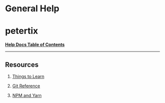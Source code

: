 # General Help

# **petertix**

[**Help Docs Table of Contents**](../../README.md)

---

## Resources

1. [Things to Learn](gen_Things_To_Learn.md)

1. [Git Reference](gen_Git_Reference.md)

1. [NPM and Yarn](gen_NPM_And_Yarn.md)

